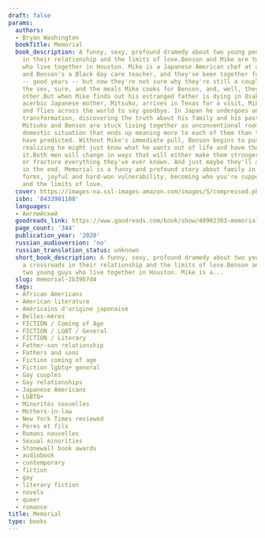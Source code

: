 ```yaml
---
draft: false
params:
  authors:
  - Bryan Washington
  bookTitle: Memorial
  book_description: A funny, sexy, profound dramedy about two young people at a crossroads
    in their relationship and the limits of love.Benson and Mike are two young guys
    who live together in Houston. Mike is a Japanese American chef at a Mexican restaurant
    and Benson's a Black day care teacher, and they've been together for a few years
    -- good years -- but now they're not sure why they're still a couple. There's
    the sex, sure, and the meals Mike cooks for Benson, and, well, they love each
    other.But when Mike finds out his estranged father is dying in Osaka just as his
    acerbic Japanese mother, Mitsuko, arrives in Texas for a visit, Mike picks up
    and flies across the world to say goodbye. In Japan he undergoes an extraordinary
    transformation, discovering the truth about his family and his past. Back home,
    Mitsuko and Benson are stuck living together as unconventional roommates, an absurd
    domestic situation that ends up meaning more to each of them than they ever could
    have predicted. Without Mike's immediate pull, Benson begins to push outwards,
    realizing he might just know what he wants out of life and have the goods to get
    it.Both men will change in ways that will either make them stronger together,
    or fracture everything they've ever known. And just maybe they'll all be okay
    in the end. Memorial is a funny and profound story about family in all its strange
    forms, joyful and hard-won vulnerability, becoming who you're supposed to be,
    and the limits of love.
  cover: https://images-na.ssl-images-amazon.com/images/S/compressed.photo.goodreads.com/books/1606246904l/48902303.jpg
  isbn: '8433981188'
  languages:
  - Английский
  goodreads_link: https://www.goodreads.com/book/show/48902303-memorial
  page_count: '344'
  publication_year: '2020'
  russian_audioversion: 'no'
  russian_translation_status: unknown
  short_book_description: A funny, sexy, profound dramedy about two young people at
    a crossroads in their relationship and the limits of love.Benson and Mike are
    two young guys who live together in Houston. Mike is a...
  slug: memorial-2b39b7d4
  tags:
  - African Americans
  - American literature
  - Américains d'origine japonaise
  - Belles-mères
  - FICTION / Coming of Age
  - FICTION / LGBT / General
  - FICTION / Literary
  - Father-son relationship
  - Fathers and sons
  - Fiction coming of age
  - Fiction lgbtq+ general
  - Gay couples
  - Gay relationships
  - Japanese Americans
  - LGBTQ+
  - Minorités sexuelles
  - Mothers-in-law
  - New York Times reviewed
  - Pères et fils
  - Romans nouvelles
  - Sexual minorities
  - Stonewall book awards
  - audiobook
  - contemporary
  - fiction
  - gay
  - literary fiction
  - novels
  - queer
  - romance
title: Memorial
type: books
---
```

